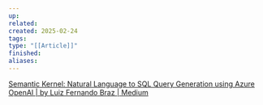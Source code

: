 ```yaml
---
up: 
related: 
created: 2025-02-24
tags: 
type: "[[Article]]"
finished: 
aliases:
---
```

[Semantic Kernel: Natural Language to SQL Query Generation using Azure OpenAI \| by Luiz Fernando Braz \| Medium](https://medium.com/@luiz.braz/semantic-kernel-natural-language-to-sql-query-generation-using-azure-openai-a7e4f088d8c6)